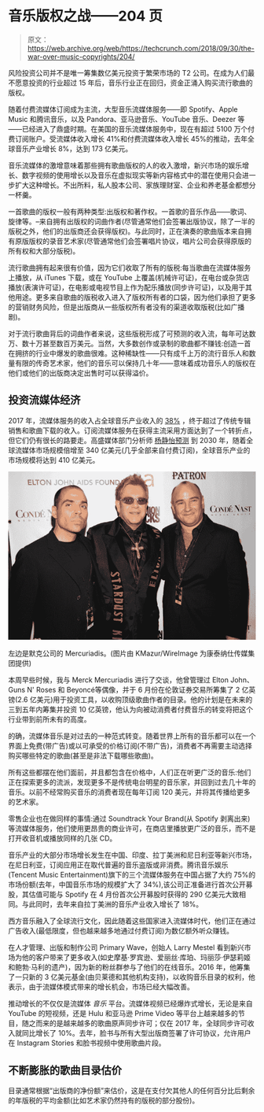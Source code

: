 # 音乐版权之战——204 页

> 原文：<https://web.archive.org/web/https://techcrunch.com/2018/09/30/the-war-over-music-copyrights/204/>

风险投资公司并不是唯一筹集数亿美元投资于繁荣市场的 T2 公司。在成为人们最不愿意投资的行业超过 15 年后，音乐行业正在回归，资金正涌入购买流行歌曲的版权。

随着付费流媒体订阅成为主流，大型音乐流媒体服务——即 Spotify、Apple Music 和腾讯音乐，以及 Pandora、亚马逊音乐、YouTube 音乐、Deezer 等——已经进入了鼎盛时期。在美国的音乐流媒体服务中，现在有超过 5100 万个付费订阅账户。受流媒体收入增长 41%和付费流媒体收入增长 45%的推动，去年全球音乐产业增长 8%，达到 173 亿美元。

音乐流媒体的激增意味着那些拥有歌曲版权的人的收入激增，新兴市场的娱乐增长、数字视频的使用增长以及音乐在虚拟现实等新内容格式中的潜在使用只会进一步扩大这种增长。不出所料，私人股本公司、家族理财室、企业和养老基金都想分一杯羹。

一首歌曲的版权一般有两种类型:出版权和著作权。一首歌的音乐作品——歌词、旋律等。–来自拥有出版权的词曲作者(尽管通常他们会签署出版协议，除了一半的版税之外，他们的出版商还会获得版权)。与此同时，正在演奏的歌曲版本来自拥有原版版权的录音艺术家(尽管通常他们会签署唱片协议，唱片公司会获得原版的所有权和大部分版税)。

流行歌曲拥有起来很有价值，因为它们收取了所有的版税:每当歌曲在流媒体服务上播放，从 iTunes 下载，或在 YouTube 上覆盖(机械许可证)，在电台或杂货店播放(表演许可证)，在电影或电视节目上作为配乐播放(同步许可证)，以及用于其他用途。更多来自歌曲的版税收入进入了版权所有者的口袋，因为他们承担了更多的营销财务风险，但是出版商从一些版权所有者没有的渠道收取版税(比如广播剧)。

对于流行歌曲背后的词曲作者来说，这些版税形成了可预测的收入流，每年可达数万、数十万甚至数百万美元。当然，大多数创作或录制的歌曲都不赚钱:创造一首在拥挤的行业中爆发的歌曲很难。这种稀缺性——只有成千上万的流行音乐人和数量有限的传奇艺术家，他们的音乐可以保持几十年——意味着成功音乐人的版权在他们或他们的出版商决定出售时可以获得溢价。

## **投资流媒体经济**

2017 年，流媒体服务的收入占全球音乐产业收入的 [38%](https://web.archive.org/web/20191016032853/http://www.ifpi.org/downloads/GMR2018.pdf) ，终于超过了传统专辑销售和歌曲下载的收入。订阅流媒体服务在获得主流采用方面达到了一个转折点，但它们仍有很长的路要走。高盛媒体部门分析师 [杨静怡预测](https://web.archive.org/web/20191016032853/https://www.musicbusinessworldwide.com/goldman-sachs-universal-is-worth-23-5bn-and-streaming-revenues-will-jump-500-by-2030/) 到 2030 年，随着全球流媒体市场规模倍增至 340 亿美元(几乎全部来自付费订阅)，全球音乐产业的市场规模将达到 410 亿美元。

![](img/43011540c4937bd881cee0c55e31800e.png)

左边是默克公司的 Mercuriadis。(图片由 KMazur/WireImage 为康泰纳仕传媒集团提供)

本周早些时候，我与 Merck Mercuriadis 进行了交谈，他曾管理过 Elton John、Guns N' Roses 和 Beyoncé等偶像，并于 6 月份在伦敦证券交易所筹集了 2 亿英镑(2.6 亿美元)用于投资工具，以收购顶级歌曲作者的目录。他的计划是在未来的三到五年内筹集并投资 10 亿英镑，他认为向被动消费者付费音乐的转变将把这个行业带到前所未有的高度。

的确，流媒体音乐是对过去的一种范式转变。随着世界上所有的音乐都可以在一个界面上免费(带广告)或以可承受的价格订阅(不带广告)，消费者不再需要主动选择购买哪些特定的歌曲(甚至是非法下载哪些歌曲)。

所有这些都摆在他们面前，并且都包含在价格中，人们正在听更广泛的音乐:他们正在探索更多的流派，发现更多不是传统电台明星的音乐家，并回到过去几十年的音乐。以前不经常购买音乐的消费者现在每年订阅 120 美元，并将其传播给更多的艺术家。

零售企业也在做同样的事情:通过 Soundtrack Your Brand(从 Spotify 剥离出来)等流媒体服务，他们使用更昂贵的商业许可，在商店里播放更广泛的音乐，而不是打开收音机或播放同样的几张 CD。

音乐产业的大部分市场增长发生在中国、印度、拉丁美洲和尼日利亚等新兴市场，在尼日利亚，订阅应用正在取代普遍的音乐盗版或非消费。腾讯音乐娱乐(Tencent Music Entertainment)旗下的三个流媒体服务在中国占据了大约 75%的市场份额(去年，中国音乐市场的规模扩大了 34%[](https://web.archive.org/web/20191016032853/http://www.ifpi.org/downloads/GMR2018.pdf)),该公司正准备进行首次公开募股，其估值可能与 Spotify 在 4 月份首次公开募股时获得的 290 亿美元大致相同。与此同时，去年来自拉丁美洲的音乐产业收入增长了 18%。

西方音乐融入了全球流行文化，因此随着这些国家进入流媒体时代，他们正在通过广告收入(最低限度，但也越来越多地通过付费订阅)为数亿额外听众赚钱。

在人才管理、出版和制作公司 Primary Wave，创始人 Larry Mestel 看到新兴市场为他的客户带来了更多收入(如史摩基·罗宾逊、爱丽丝·库珀、玛丽莎·伊瑟莉姬和鲍勃·马利的遗产)，因为新的粉丝群参与了他们的在线音乐。2016 年，他筹集了一只新的 3 亿美元基金(由贝莱德和其他机构支持)，以收购音乐目录的权利，他表示，由于流媒体模式带来的增长机会，市场已经大幅改善。

推动增长的不仅仅是流媒体 *音乐* 平台。流媒体视频已经爆炸式增长，无论是来自 YouTube 的短视频，还是 Hulu 和亚马逊 Prime Video 等平台上越来越多的节目，随之而来的是越来越多的歌曲原声同步许可；仅在 2017 年，全球同步许可收入就同比增长了 10%。去年，脸书与所有大型出版商签署了许可协议，允许用户在 Instagram Stories 和脸书视频中使用歌曲片段。

## **不断膨胀的歌曲目录估价**

目录通常根据“出版商的净份额”来估价，这是在支付欠其他人的任何百分比后剩余的年版税的平均金额(比如艺术家仍然持有的版税的部分股份)。